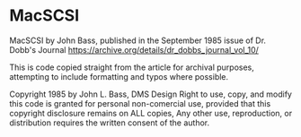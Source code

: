 # MacSCSI

MacSCSI by John Bass, published in the September 1985 issue of Dr. Dobb's Journal
https://archive.org/details/dr_dobbs_journal_vol_10/

This is code copied straight from the article for archival purposes, attempting to include formatting and typos where possible.

Copyright 1985 by John L. Bass, DMS Design
Right to use, copy, and modify this code is granted for personal non-comercial use, provided that this copyright disclosure remains on ALL copies, Any other use, reproduction, or distribution requires the written consent of the author.
